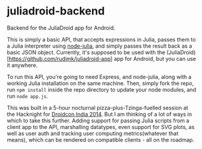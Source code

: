 juliadroid-backend
==================

Backend for the JuliaDroid app for Android.

This is simply a basic API, that accepts expressions in Julia, passes them to a Julia interpreter using [node-julia](http://node-julia.readme.io/), and simply passes the result back as a basic JSON object. Currently, it's supposed to be used with the (JuliaDroid)[https://github.com/rudimk/juliadroid-app] app for Android, but you can use it anywhere.

To run this API, you're going to need Express, and node-julia, along with a working Julia installation on the same machine. Then, simply fork the repo, run ```npm install``` inside the repo directory to update your node modules, and run ```node app.js```.

This was built in a 5-hour nocturnal pizza-plus-Tzinga-fuelled session at the Hacknight for [Droidcon India 2014](http://droidcon.in). But I am thinking of a lot of ways in which to take this further. Adding support for passing Julia scripts from a client app to the API, marshalling datatypes, even support for SVG plots, as well as user auth and tracking user computing metrics(whatever that means), which can be rendered on compatible clients - all on the roadmap.